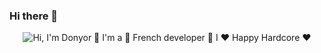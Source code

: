 ### Hi there 👋

<!--
**donyortech/donyortech** is a ✨ _special_ ✨ repository because its `README.md` (this file) appears on your GitHub profile.

Here are some ideas to get you started:

- 🔭 I’m currently working on ...
- 🌱 I’m currently learning ...
- 👯 I’m looking to collaborate on ...
- 🤔 I’m looking for help with ...
- 💬 Ask me about ...
- 📫 How to reach me: ...
- 😄 Pronouns: ...
- ⚡ Fun fact: ...
-->
<p align="center">
  <img src="![140866485-8fb1c876-9a8f-4d6a-98dc-08c4981eaf70](https://user-images.githubusercontent.com/83815560/197380828-7d005594-7a59-4fc9-88e3-ab18c5754466.gif)
" alt="Hi, I'm Donyor 👋 I'm a 🚀 French developer 🚀 I ❤️ Happy Hardcore ❤️">
</p>

